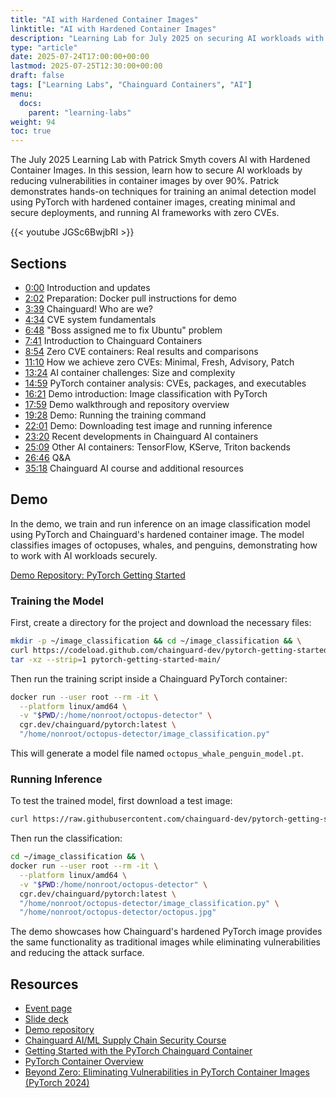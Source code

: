 ```yaml
---
title: "AI with Hardened Container Images"
linktitle: "AI with Hardened Container Images"
description: "Learning Lab for July 2025 on securing AI workloads with hardened container images"
type: "article"
date: 2025-07-24T17:00:00+00:00
lastmod: 2025-07-25T12:30:00+00:00
draft: false
tags: ["Learning Labs", "Chainguard Containers", "AI"]
menu:
  docs:
    parent: "learning-labs"
weight: 94
toc: true
---
```


The July 2025 Learning Lab with Patrick Smyth covers AI with Hardened Container Images. In this session, learn how to secure AI workloads by reducing vulnerabilities in container images by over 90%. Patrick demonstrates hands-on techniques for training an animal detection model using PyTorch with hardened container images, creating minimal and secure deployments, and running AI frameworks with zero CVEs.

{{< youtube JGSc6BwjbRI >}}

## Sections

- [0:00](https://www.youtube.com/watch?v=JGSc6BwjbRI) Introduction and updates
- [2:02](https://www.youtube.com/watch?v=JGSc6BwjbRI&t=122s) Preparation: Docker pull instructions for demo
- [3:39](https://www.youtube.com/watch?v=JGSc6BwjbRI&t=219s) Chainguard! Who are we?
- [4:34](https://www.youtube.com/watch?v=JGSc6BwjbRI&t=274s) CVE system fundamentals
- [6:48](https://www.youtube.com/watch?v=JGSc6BwjbRI&t=408s) "Boss assigned me to fix Ubuntu" problem
- [7:41](https://www.youtube.com/watch?v=JGSc6BwjbRI&t=461s) Introduction to Chainguard Containers
- [8:54](https://www.youtube.com/watch?v=JGSc6BwjbRI&t=534s) Zero CVE containers: Real results and comparisons
- [11:10](https://www.youtube.com/watch?v=JGSc6BwjbRI&t=670s) How we achieve zero CVEs: Minimal, Fresh, Advisory, Patch
- [13:24](https://www.youtube.com/watch?v=JGSc6BwjbRI&t=804s) AI container challenges: Size and complexity
- [14:59](https://www.youtube.com/watch?v=JGSc6BwjbRI&t=899s) PyTorch container analysis: CVEs, packages, and executables
- [16:21](https://www.youtube.com/watch?v=JGSc6BwjbRI&t=981s) Demo introduction: Image classification with PyTorch
- [17:59](https://www.youtube.com/watch?v=JGSc6BwjbRI&t=1079s) Demo walkthrough and repository overview
- [19:28](https://www.youtube.com/watch?v=JGSc6BwjbRI&t=1168s) Demo: Running the training command
- [22:01](https://www.youtube.com/watch?v=JGSc6BwjbRI&t=1321s) Demo: Downloading test image and running inference
- [23:20](https://www.youtube.com/watch?v=JGSc6BwjbRI&t=1400s) Recent developments in Chainguard AI containers
- [25:09](https://www.youtube.com/watch?v=JGSc6BwjbRI&t=1509s) Other AI containers: TensorFlow, KServe, Triton backends
- [26:46](https://www.youtube.com/watch?v=JGSc6BwjbRI&t=1606s) Q&A
- [35:18](https://www.youtube.com/watch?v=JGSc6BwjbRI&t=2118s) Chainguard AI course and additional resources

## Demo

In the demo, we train and run inference on an image classification model using PyTorch and Chainguard's hardened container image. The model classifies images of octopuses, whales, and penguins, demonstrating how to work with AI workloads securely.

[Demo Repository: PyTorch Getting Started](https://github.com/chainguard-dev/pytorch-getting-started/blob/main/learning-lab.md)

### Training the Model

First, create a directory for the project and download the necessary files:

```bash
mkdir -p ~/image_classification && cd ~/image_classification && \
curl https://codeload.github.com/chainguard-dev/pytorch-getting-started/tar.gz/main | \
tar -xz --strip=1 pytorch-getting-started-main/
```

Then run the training script inside a Chainguard PyTorch container:

```bash
docker run --user root --rm -it \
  --platform linux/amd64 \
  -v "$PWD/:/home/nonroot/octopus-detector" \
  cgr.dev/chainguard/pytorch:latest \
  "/home/nonroot/octopus-detector/image_classification.py"
```

This will generate a model file named `octopus_whale_penguin_model.pt`.

### Running Inference

To test the trained model, first download a test image:

```bash
curl https://raw.githubusercontent.com/chainguard-dev/pytorch-getting-started/main/inference-images/octopus.jpg > ~/image_classification/octopus.jpg
```

Then run the classification:

```bash
cd ~/image_classification && \
docker run --user root --rm -it \
  --platform linux/amd64 \
  -v "$PWD:/home/nonroot/octopus-detector" \
  cgr.dev/chainguard/pytorch:latest \
  "/home/nonroot/octopus-detector/image_classification.py" \
  "/home/nonroot/octopus-detector/octopus.jpg"
```

The demo showcases how Chainguard's hardened PyTorch image provides the same functionality as traditional images while eliminating vulnerabilities and reducing the attack surface.

## Resources

- [Event page](https://goldcast.ondemand.goldcast.io/on-demand/3ec17730-bff5-40b3-b5d9-23c90ac26828)
- [Slide deck](/downloads/learning-lab-ai-images.pdf)
- [Demo repository](https://github.com/chainguard-dev/pytorch-getting-started)
- [Chainguard AI/ML Supply Chain Security Course](https://courses.chainguard.dev/securing-ai)
- [Getting Started with the PyTorch Chainguard Container](https://edu.chainguard.dev/chainguard/chainguard-images/getting-started/pytorch/)
- [PyTorch Container Overview](https://images.chainguard.dev/directory/image/pytorch/overview)
- [Beyond Zero: Eliminating Vulnerabilities in PyTorch Container Images (PyTorch 2024)](https://edu.chainguard.dev/chainguard/chainguard-images/about/beyond_zero_pytorch_2024/)

